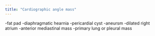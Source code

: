 ```yaml
---
title: "Cardiographic angle mass"
---
```

-fat pad
-diaphragmatic hearnia
-pericardial cyst
-aneursm
-dilated right atrium
-anterior mediastinal mass
-primary lung or pleural mass

